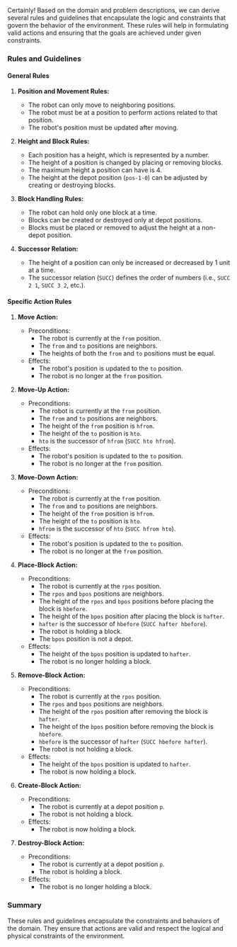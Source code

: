 Certainly! Based on the domain and problem descriptions, we can derive several rules and guidelines that encapsulate the logic and constraints that govern the behavior of the environment. These rules will help in formulating valid actions and ensuring that the goals are achieved under given constraints.

### Rules and Guidelines

#### General Rules

1. **Position and Movement Rules:**
   - The robot can only move to neighboring positions.
   - The robot must be at a position to perform actions related to that position.
   - The robot's position must be updated after moving.

2. **Height and Block Rules:**
   - Each position has a height, which is represented by a number.
   - The height of a position is changed by placing or removing blocks.
   - The maximum height a position can have is 4.
   - The height at the depot position (`pos-1-0`) can be adjusted by creating or destroying blocks.

3. **Block Handling Rules:**
   - The robot can hold only one block at a time.
   - Blocks can be created or destroyed only at depot positions.
   - Blocks must be placed or removed to adjust the height at a non-depot position.

4. **Successor Relation:**
   - The height of a position can only be increased or decreased by 1 unit at a time.
   - The successor relation (`SUCC`) defines the order of numbers (i.e., `SUCC 2 1`, `SUCC 3 2`, etc.).

#### Specific Action Rules

1. **Move Action:**
   - Preconditions:
     - The robot is currently at the `from` position.
     - The `from` and `to` positions are neighbors.
     - The heights of both the `from` and `to` positions must be equal.
   - Effects:
     - The robot's position is updated to the `to` position.
     - The robot is no longer at the `from` position.

2. **Move-Up Action:**
   - Preconditions:
     - The robot is currently at the `from` position.
     - The `from` and `to` positions are neighbors.
     - The height of the `from` position is `hfrom`.
     - The height of the `to` position is `hto`.
     - `hto` is the successor of `hfrom` (`SUCC hto hfrom`).
   - Effects:
     - The robot's position is updated to the `to` position.
     - The robot is no longer at the `from` position.

3. **Move-Down Action:**
   - Preconditions:
     - The robot is currently at the `from` position.
     - The `from` and `to` positions are neighbors.
     - The height of the `from` position is `hfrom`.
     - The height of the `to` position is `hto`.
     - `hfrom` is the successor of `hto` (`SUCC hfrom hto`).
   - Effects:
     - The robot's position is updated to the `to` position.
     - The robot is no longer at the `from` position.

4. **Place-Block Action:**
   - Preconditions:
     - The robot is currently at the `rpos` position.
     - The `rpos` and `bpos` positions are neighbors.
     - The height of the `rpos` and `bpos` positions before placing the block is `hbefore`.
     - The height of the `bpos` position after placing the block is `hafter`.
     - `hafter` is the successor of `hbefore` (`SUCC hafter hbefore`).
     - The robot is holding a block.
     - The `bpos` position is not a depot.
   - Effects:
     - The height of the `bpos` position is updated to `hafter`.
     - The robot is no longer holding a block.

5. **Remove-Block Action:**
   - Preconditions:
     - The robot is currently at the `rpos` position.
     - The `rpos` and `bpos` positions are neighbors.
     - The height of the `rpos` position after removing the block is `hafter`.
     - The height of the `bpos` position before removing the block is `hbefore`.
     - `hbefore` is the successor of `hafter` (`SUCC hbefore hafter`).
     - The robot is not holding a block.
   - Effects:
     - The height of the `bpos` position is updated to `hafter`.
     - The robot is now holding a block.

6. **Create-Block Action:**
   - Preconditions:
     - The robot is currently at a depot position `p`.
     - The robot is not holding a block.
   - Effects:
     - The robot is now holding a block.

7. **Destroy-Block Action:**
   - Preconditions:
     - The robot is currently at a depot position `p`.
     - The robot is holding a block.
   - Effects:
     - The robot is no longer holding a block.

### Summary

These rules and guidelines encapsulate the constraints and behaviors of the domain. They ensure that actions are valid and respect the logical and physical constraints of the environment.